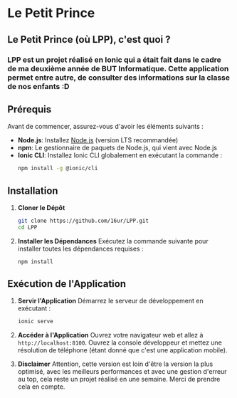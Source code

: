 # Le Petit Prince
## Le Petit Prince (où LPP), c'est quoi ?
### LPP est un projet réalisé en Ionic qui a était fait dans le cadre de ma deuxième année de BUT Informatique. Cette application permet entre autre, de consulter des informations sur la classe de nos enfants :D


## Prérequis

Avant de commencer, assurez-vous d'avoir les éléments suivants :

- **Node.js**: Installez [Node.js](https://nodejs.org/) (version LTS recommandée)
- **npm**: Le gestionnaire de paquets de Node.js, qui vient avec Node.js
- **Ionic CLI**: Installez Ionic CLI globalement en exécutant la commande :
  ```bash
  npm install -g @ionic/cli
  ```

## Installation

1. **Cloner le Dépôt**
   ```bash
   git clone https://github.com/16ur/LPP.git
   cd LPP
   ```

2. **Installer les Dépendances**
   Exécutez la commande suivante pour installer toutes les dépendances requises :
   ```bash
   npm install
   ```

## Exécution de l'Application

1. **Servir l'Application**
   Démarrez le serveur de développement en exécutant :
   ```bash
   ionic serve
   ```

2. **Accéder à l'Application**
   Ouvrez votre navigateur web et allez à `http://localhost:8100`. Ouvrez la console développeur et mettez une résolution de téléphone (étant donné que c'est une application mobile).

3. **Disclaimer**
   Attention, cette version est loin d'être la version la plus optimisé, avec les meilleurs performances et avec une gestion d'erreur au top, cela reste un projet réalisé en une semaine. Merci de prendre cela en compte.
